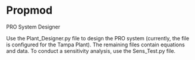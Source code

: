 # Propmod
 PRO System Designer

Use the Plant_Designer.py file to design the PRO system (currently, the file is configured for the Tampa Plant). 
The remaining files contain equations and data. 
To conduct a sensitivity analysis, use the Sens_Test.py file. 
